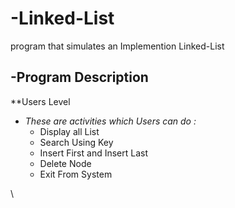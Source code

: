# -Linked-List
 program that simulates an Implemention Linked-List  
 
 

## -Program Description

    
 **Users Level
 - *These are activities which Users can do :*   
   - Display all List
   - Search Using Key  
   - Insert First and Insert Last
   - Delete Node
   - Exit From System  


 \
